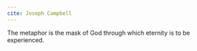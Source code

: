 ```yaml
---
cite: Joseph Campbell
---
```


The metaphor is the mask of God through which eternity is to be experienced.
